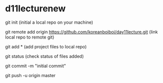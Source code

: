 # d11lecturenew


git init (initial a local repo on your machine)

git remote add origin https://github.com/koreanboiboi/day11lecture.git (link local repo to remote git)

git add * (add project files to local repo)

git status (check status of files added)

git commit -m "initial commit"

git push -u origin master
